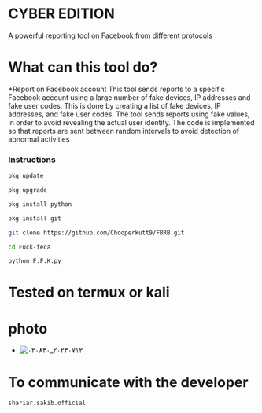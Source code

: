 # CYBER EDITION
A powerful reporting tool on Facebook from different protocols

# What can this tool do?

*Report on Facebook account
This tool sends reports to a specific Facebook account using a large number of fake devices, IP addresses and fake user codes. This is done by creating a list of fake devices, IP addresses, and fake user codes. The tool sends reports using fake values, in order to avoid revealing the actual user identity. The code is implemented so that reports are sent between random intervals to avoid detection of abnormal activities

### Instructions
```bash
pkg update

pkg upgrade

pkg install python

pkg install git

git clone https://github.com/Chooperkutt9/FBRB.git

cd Fuck-feca

python F.F.K.py
```
# Tested on termux or kali

# photo
* ![٢٠٢٣٠٧١٢_٠٢٠٨٣٠](https://github.com/qorsan73/Fuck-feca/assets/99475446/1128a1c3-ec5f-46c7-89d5-145592227510)

# To communicate with the developer
```
shariar.sakib.official
